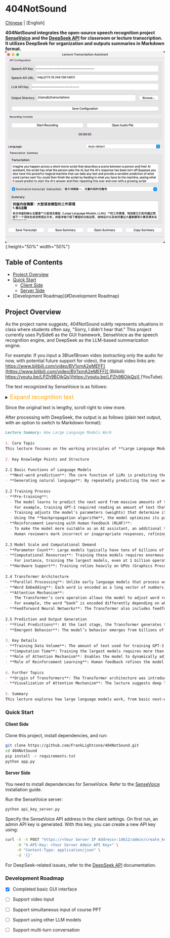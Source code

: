 # 404NotSound

&#x20;

[Chinese](./docs/README.zh-CN.md) | [English]

**404NotSound integrates the open-source speech recognition project ********************[SenseVoice](https://github.com/FunAudioLLM/SenseVoice)******************** and the ********************[DeepSeek API](https://api-docs.deepseek.com/)******************** for classroom or lecture transcription. It utilizes DeepSeek for organization and outputs summaries in Markdown format.**
![img_1.png](./docs/img_1.png){:height="50%" width="50%"}
## Table of Contents

- [Project Overview](#project-overview)
- [Quick Start](#quick-start)
  - [Client Side](#client-side)
  - [Server Side](#server-side)
- [Development Roadmap](#Development Roadmap)

## Project Overview

As the project name suggests, 404NotSound subtly represents situations in class where students often say, "Sorry, I didn't hear that." This project currently uses PySide6 as the GUI framework, SenseVoice as the speech recognition engine, and DeepSeek as the LLM-based summarization engine.

For example:
If you input a 3Blue1Brown video (extracting only the audio for now, with potential future support for video), the original video links are:
[https://www.bilibili.com/video/BV1xmA2eMEFF](https://www.bilibili.com/video/BV1xmA2eMEFF)[ ](https://www.bilibili.com/video/BV1xmA2eMEFF)(Bilibili)
[https://youtu.be/LPZh9BOjkQs](https://youtu.be/LPZh9BOjkQs)[ ](https://youtu.be/LPZh9BOjkQs)(YouTube).

The text recognized by SenseVoice is as follows:

<details> 
<summary><font size="4" color="orange">Expand recognition text</font></summary> 
<pre><code class="text-xl">Imagine you happen across a short movie script that describes a scene between a person and their AI assistant,
the script has what the person asks the AI, but the AI's response has been torn off.
Suppose you also have this powerful magical machine that can take any text and provide
a sensible prediction of what word comes next You could then finish the script by
feeding in what you have to the machine, seeing what it would predict to start
the AI's answer and then repeating this over and over with a growing script completing
the dialogue When you interact with a chatbot, this is exactly what's happening a large
language model is a sophisticated mathematical function that predicts what word comes
next for any piece.🎼of text instead of predicting one word with certainty, though, what
it does is assign a probability to all possible next words to build a chatbot What you do
is lay out some text that describes an interaction between a user and a hypothetical AI assistant
you add on whatever the user types in as the first part of that interaction and then you have the
model repeatedly predict the next word that such a hypothetical AI assistant would say in response
and that's what's presented to the user in doing,The output tends to look a lot more natural if
you allow it to select less likely words along the way at random, so what this means is even though
the model itself is deterministic, a given prompt typically gives a different answer each time it's
run.Models learn how to make these predictions by processing an enormous amount of text typically
pulled from the internet for a standard human to read the amount of text that was used to train GPT3,
for example, if they read nonstop 24/7, it would take over 2,600 years, larger models since then train
on much, much more.You can think of training a little bit like tuning the dials on a big machine, the
way that a language model behaves is entirely determined by these many different continuous values,
usually called parameters or weights.🎼Changing those parameters will change the probabilities that
the model gives for the next word on a given input, what puts the large in large language model is 
how they can have hundreds of billions of these parameters.No human ever deliberately sets those
parameters, instead they begin at random, meaning the model just outputs gibberish, but they are
repeatedly refined based on many example pieces of text.One of these training examples could be just
a handful of words, or it could be thousands, but in either case, the way this works is to pass in all
but the last word from that example into the model and compare the prediction that it makes with the
true last word from the example, an algorithm called back propagation is used to tweak all of the
parameters in such a way that it makes the model a little more likely to choose the true last word and
a little less likely to choose all the others.When you do this for many, many trillions of examples, not
only does the model start to give more accurate predictions on the training data, but it also starts to
make more reasonable predictions on text that it's never seen before.Given the huge number of parameters
and the enormous amount of training data, the scale of computation involved in training a large language
model is mind boggling.To illustrate, imagine that you could perform 1 billion editions and multiplications
every single second, how long do you think that it would take for you to do all of the operations involved
in training the largest language models?Do you think it would take a year, maybe something like 10,000
years, The answer is actually much more than that it's well over 100 million years.This is only part of
the story though This whole process is called pre-training The goal of auto completinglet a random passage
of text from the internet is very different from the goal of being a good AI assistant, to address this
chatbots undergo another type of training just as important called reinforcement learning with human feedback Workers flag unhelpful or problematic predictions and their corrections further change the model's parameters, making them more likely to give predictions that users prefer.Looking back at the pretraining though, this staggering amount of computation is only made possible by using special computer chips that are optimized for running many, many operations in parallel known as GPUs. However, not all language models can be easily parallelzed prior to 2017 Most language models would process text one word at a time, but then a team of researchers at Google introduced a new model known as the Transformer.Yeah.🎼Transformers don't read text from the start to the finish They soak it all in at once in parallel The very first step inside a transformer and most other language models for that matter is to associate each word with a long list of numbers The reason for this is that the training process only works with continuous values so you have to somehow encode language using numbers and each of these list of numbers may somehow encode the meaning of the corresponding word What makes transformers unique is their rely.On a special operation known asten.This operation gives all of these lists of numbers a chance to talk to one another and refine the meanings that they encode based on the context around, all done in parallel For example, the numbers encoding the word bank might be changed based on the context surrounding it to somehow encode the more specific notion of a river bank.Transformers typically also include a second type of operation known as a feed forwardward neural network, and this gives the model extra capacity to store more patterns about language learned during training.All of this data repeatedly flows through many different iterations of these two fundamental operations, and as it does so, the hope is that each list of numbers is enriched to encode whatever information might be needed to make an accurate prediction of what word follows in the passage.Yeah.At the end, one final function is performed on the last vector in this sequence, which now has had a chance to be influenced by all the other context from the input text, as well as everything the model learned during training to produce a prediction of the next word again, the model's prediction looks like a probability for every possible next word.🎼Yeah.Although researchers design the framework for how each of these steps work, it's important to understand that the specific behavior is an emergent phenomenon based on how those hundreds of billions of parameters are tuned during training. This makes it incredibly challenging to determine why the model makes the exact predictions that it does What you can see is that when you use large language model predictions to autocomplete a prompt. The words that it generates are uncannily fluent, fascinating and.Even useful.🎼If you're a new viewer and you're curious about more details on how transformers and attention work Boy do I have some material for you One option is to jump into a series I made about deep learning where we visualize and motivate the details of attention and all the other steps in a transformer but also on my second channel I just posted a talk that I gave a couple months ago about this topic for the company T and G in Munich Sometimes I actually prefer the content that I make as a casual talk rather than a produced video, but I leave it up to you which one of,Fel like the better follow on.</code>
</pre> </details>

Since the original text is lengthy, scroll right to view more.

After processing with DeepSeek, the output is as follows (plain text output, with an option to switch to Markdown format):

```markdown
Lecture Summary: How Large Language Models Work

1. Core Topic
This lecture focuses on the working principles of **Large Language Models (LLMs)**, particularly how they generate natural language text by predicting the next word. It details the model training process, structural design, and the extensive data and computational resources required.

2. Key Knowledge Points and Structure

2.1 Basic Functions of Language Models
- **Next-word prediction**: The core function of LLMs is predicting the next word in a given text. Instead of deterministically choosing a word, they assign probabilities to all possible words.
- **Generating natural language**: By repeatedly predicting the next word, the model generates coherent text or dialogue. To ensure natural output, models sometimes select lower-probability words randomly.

2.2 Training Process
- **Pre-training**:
  - The model learns to predict the next word from massive amounts of text (usually sourced from the internet).
  - For example, training GPT-3 required reading an amount of text that would take a human over 2,600 years to finish at a continuous reading pace.
  - Training adjusts the model's parameters (weights) that determine its behavior.
  - Using the **backpropagation algorithm**, the model optimizes its parameters iteratively for better predictions.
- **Reinforcement Learning with Human Feedback (RLHF)**:
  - To make the model more suitable as an AI assistant, an additional training phase involves human feedback.
  - Human reviewers mark incorrect or inappropriate responses, refining the model’s outputs.

2.3 Model Scale and Computational Demand
- **Parameter Count**: Large models typically have tens of billions of parameters that continuously adjust during training.
- **Computational Resources**: Training these models requires enormous computing power.
  - For instance, training the largest models, even at 1 billion operations per second, would take over 100 million years.
- **Hardware Support**: Training relies heavily on GPUs (Graphics Processing Units), which can handle massive parallel computations.

2.4 Transformer Architecture
- **Parallel Processing**: Unlike early language models that process words sequentially, Transformer models process entire text sequences simultaneously.
- **Word Embedding**: Each word is encoded as a long vector of numbers, which is fine-tuned during training to capture semantic meaning.
- **Attention Mechanism**:
  - The Transformer’s core operation allows the model to adjust word representations dynamically based on context.
  - For example, the word “bank” is encoded differently depending on whether the context is “river bank” or “bank account.”
- **Feedforward Neural Networks**: The Transformer also includes feedforward networks to store complex language patterns.

2.5 Prediction and Output Generation
- **Final Predictions**: At the last stage, the Transformer generates the next-word probability distribution based on its training data.
- **Emergent Behavior**: The model’s behavior emerges from billions of parameter adjustments, making it difficult for researchers to fully interpret its reasoning process.

3. Key Details
- **Training Data Volume**: The amount of text used for training GPT-3 equals a human reading for 2,600 years.
- **Computation Time**: Training the largest models requires more than 100 million years (assuming 1 billion operations per second).
- **Role of Attention Mechanism**: Enables the model to dynamically adjust word meanings based on context.
- **Role of Reinforcement Learning**: Human feedback refines the model to generate more user-friendly responses.

4. Further Topics
- **Origin of Transformers**: The Transformer architecture was introduced by Google in 2017 and revolutionized language model training.
- **Visualization of Attention Mechanism**: The lecture suggests deep learning videos to further explore attention mechanisms.

5. Summary
This lecture explores how large language models work, from basic next-word prediction to complex training processes and Transformer architecture design. By leveraging vast data and computational resources, these models generate natural-sounding text, though their behavior remains an emergent phenomenon that is not entirely understood.
```

### Quick Start

#### Client Side

Clone this project, install dependencies, and run:

```bash
git clone https://github.com/FrankLightcone/404NotSound.git
cd 404NotSound
pip install -r requirements.txt
python app.py
```

#### Server Side

You need to install dependencies for SenseVoice. Refer to the [SenseVoice](https://github.com/FunAudioLLM/SenseVoice)[ ](https://github.com/FunAudioLLM/SenseVoice)installation guide.

Run the SenseVoice server:

```bash
python api_key_server.py
```

Specify the SenseVoice API address in the client settings. On first run, an admin API key is generated. With this key, you can create a new API key using\:

```bash
curl -k -X POST "https://<Your Server IP Address>:14612/admin/create_key" \
     -H "X-API-Key: <Your Server Admin API Key>" \
     -H "Content-Type: application/json" \
     -d '{}'
```

For DeepSeek-related issues, refer to the [DeepSeek API](https://api-docs.deepseek.com/) documentation.

### Development Roadmap

- [x] Completed basic GUI interface
- [ ] Support video input
- [ ] Support simultaneous input of course PPT
- [ ] Support using other LLM models
- [ ] Support multi-turn conversation

